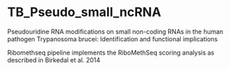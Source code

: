 # TB_Pseudo_small_ncRNA
Pseudouridine RNA modifications on small non-coding RNAs in the human pathogen Trypanosoma brucei: Identification and functional implications


Ribomethseq pipeline implements the RiboMethSeq scoring analysis as described in Birkedal et al. 2014


